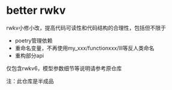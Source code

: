 # better rwkv
rwkv小修小改，提高代码可读性和代码结构的合理性，包括但不限于
- poetry管理依赖
- 重命名变量，不再使用my_xxx/functionxxx/lll等反人类命名
- 重构部分api

仅包含rwkv6，模型参数细节等说明请参考原仓库

注：此仓库是半成品
